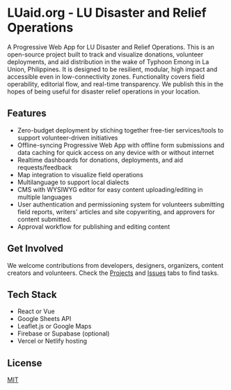 # LUaid.org - LU Disaster and Relief Operations
A Progressive Web App for LU Disaster and Relief Operations. This is an open-source project built to track and visualize donations, volunteer deployments, and aid distribution in the wake of Typhoon Emong in La Union, Philippines. It is designed to be resilient, modular, high impact and accessible even in low-connectivity zones. Functionality covers field operability, editorial flow, and real-time transparency. We publish this in the hopes of being useful for disaster relief operations in your location.

## Features
- Zero-budget deployment by stiching together free-tier services/tools to support volunteer-driven initiatives
- Offline-syncing Progressive Web App with offline form submissions and data caching for quick access on any device with or without internet
- Realtime dashboards for donations, deployments, and aid requests/feedback
- Map integration to visualize field operations
- Multilanguage to support local dialects
- CMS with WYSIWYG editor for easy content uploading/editing in multiple languages
- User authentication and permissioning system for volunteers submitting field reports, writers' articles and site copywriting, and approvers for content submitted.
- Approval workflow for publishing and editing content

## Get Involved
We welcome contributions from developers, designers, organizers, content creators and volunteers. Check the [Projects](#) and [Issues](#) tabs to find tasks.

## Tech Stack
- React or Vue
- Google Sheets API
- Leaflet.js or Google Maps
- Firebase or Supabase (optional)
- Vercel or Netlify hosting

## License
[MIT](LICENSE)
